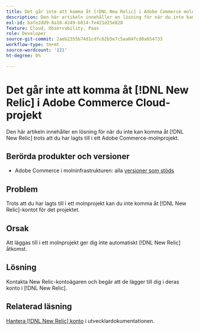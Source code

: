 ```yaml
---
title: Det går inte att komma åt [!DNL New Relic] i Adobe Commerce molnprojekt
description: Den här artikeln innehåller en lösning för när du inte kan komma åt [!DNL New Relic] trots att du har lagts till i ett molnprojekt på Adobe Commerce.
exl-id: bafe2dd9-8a16-4249-b814-7e421e25e828
feature: Cloud, Observability, Paas
role: Developer
source-git-commit: 2aeb2355b74d1cdfc62b5e7c5aa04fcd0a654733
workflow-type: tm+mt
source-wordcount: '121'
ht-degree: 0%

---
```


# Det går inte att komma åt [!DNL New Relic] i Adobe Commerce Cloud-projekt

Den här artikeln innehåller en lösning för när du inte kan komma åt [!DNL New Relic] trots att du har lagts till i ett Adobe Commerce-molnprojekt.

## Berörda produkter och versioner

* Adobe Commerce i molninfrastrukturen: alla [versioner som stöds](https://www.adobe.com/content/dam/cc/en/legal/terms/enterprise/pdfs/Adobe-Commerce-Software-Lifecycle-Policy.pdf)

## Problem

Trots att du har lagts till i ett molnprojekt kan du inte komma åt [!DNL New Relic]-kontot för det projektet.

## Orsak

Att läggas till i ett molnprojekt ger dig inte automatiskt [!DNL New Relic] åtkomst.

## Lösning

Kontakta New Relic-kontoägaren och begär att de lägger till dig i deras konto i [!DNL New Relic].

## Relaterad läsning

[Hantera [!DNL New Relic] konto](https://experienceleague.adobe.com/sv/docs/commerce-cloud-service/user-guide/monitor/new-relic/new-relic-service) i utvecklardokumentationen.
